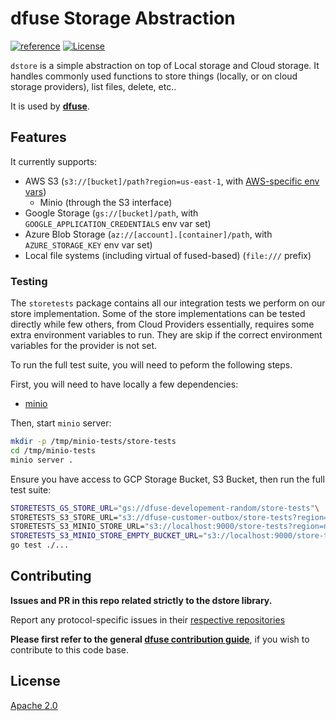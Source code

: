 # dfuse Storage Abstraction
[![reference](https://img.shields.io/badge/godoc-reference-5272B4.svg?style=flat-square)](https://pkg.go.dev/github.com/dfuse-io/dstore)
[![License](https://img.shields.io/badge/License-Apache%202.0-blue.svg)](https://opensource.org/licenses/Apache-2.0)

`dstore` is a simple abstraction on top of Local storage and Cloud
storage. It handles commonly used functions to store things (locally,
or on cloud storage providers), list files, delete, etc..

It is used by **[dfuse](https://github.com/dfuse-io/dfuse)**.

## Features

It currently supports:
* AWS S3 (`s3://[bucket]/path?region=us-east-1`, with [AWS-specific env vars](https://docs.aws.amazon.com/sdk-for-go/v1/developer-guide/configuring-sdk.html))
    * Minio (through the S3 interface)
* Google Storage (`gs://[bucket]/path`, with `GOOGLE_APPLICATION_CREDENTIALS` env var set)
* Azure Blob Storage (`az://[account].[container]/path`, with `AZURE_STORAGE_KEY` env var set)
* Local file systems (including virtual of fused-based) (`file:///` prefix)

### Testing

The `storetests` package contains all our integration tests we perform on our store implementation.
Some of the store implementations can be tested directly while few others, from Cloud Providers
essentially, requires some extra environment variables to run. They are skip if the correct
environment variables for the provider is not set.

To run the full test suite, you will need to peform the following steps.

First, you will need to have locally a few dependencies:
- [minio](https://github.com/minio/minio)

Then, start `minio` server:

```bash
mkdir -p /tmp/minio-tests/store-tests
cd /tmp/minio-tests
minio server .
```

Ensure you have access to GCP Storage Bucket, S3 Bucket, then run the full test suite:

```bash
STORETESTS_GS_STORE_URL="gs://dfuse-developement-random/store-tests"\
STORETESTS_S3_STORE_URL="s3://dfuse-customer-outbox/store-tests?region=us-east-2"\
STORETESTS_S3_MINIO_STORE_URL="s3://localhost:9000/store-tests?region=none&insecure=true&access_key_id=minioadmin&secret_access_key=minioadmin"
STORETESTS_S3_MINIO_STORE_EMPTY_BUCKET_URL="s3://localhost:9000/store-tests?region=none&insecure=true&access_key_id=minioadmin&secret_access_key=minioadmin" # this bucket MUST be empty for the test to run
go test ./...
```

## Contributing

**Issues and PR in this repo related strictly to the dstore library.**

Report any protocol-specific issues in their
[respective repositories](https://github.com/dfuse-io/dfuse#protocols)

**Please first refer to the general
[dfuse contribution guide](https://github.com/dfuse-io/dfuse/blob/master/CONTRIBUTING.md)**,
if you wish to contribute to this code base.

## License

[Apache 2.0](LICENSE)
